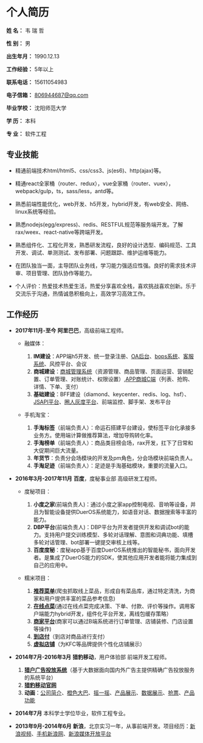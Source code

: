 
# **个人简历**

**姓    名：**  韦 瑞 哲

**性    别：**  男

**出生年月：**  1990.12.13

**工作经验：**  5年以上

**联系电话：**  15611054983

**电子信箱：**  806944687@qq.com

**毕业学校：**  沈阳师范大学

**学    历：**  本科

**专    业：**  软件工程

## **专业技能**

- 精通前端技术html/html5、css/css3、js(es6)、http(ajax)等。

- 精通react全家桶（router、redux），vue全家桶（router、vuex），webpack/gulp，ts，sass/less，antd等。

- 熟悉前端性能优化，web开发、h5开发，hybrid开发，有web安全、网络、linux系统等经验。

- 熟悉nodejs(egg/express)、redis、RESTFUL规范等服务端开发。了解rax/weex、react-native等跨端开发。

- 熟悉组件化、工程化开发，熟悉研发流程，良好的设计选型、编码规范、工具开发、调试、单测测试、发布部署、问题跟踪、维护运维等能力。

- 在团队独当一面，主导团队业务线，学习能力强适应性强。良好的需求技术评审、项目管理、团队协作等能力。

- 个人评价：热爱技术热爱生活，热爱分享喜欢全栈，喜欢挑战喜欢创新。乐于交流乐于沟通，热情诚恳积极向上，高效学习高效工作。

## **工作经历**

- **2017年11月-至今** **阿里巴巴**，高级前端工程师。

  * 融媒体：
    1. **IM建设**：APP端h5开发、统一登录注册、[OA后台](https://study.xuexi.cn/partyoa/index.html)、[bops系统](https://bops-ui.xuexi.cn/)、[客服系统](https://bmp.xuexi.cn/)、风控平台、会议
    2. **商城建设**：[商城管理系统](https://shangcheng.xuexi.cn/bmall/index.html)（资源管理、商品管理、页面运营、营销配置、订单管理、对账统计、权限设置）,[APP商城C端](https://mall.xuexi.cn/index.html)（列表、抢购、详情、下单、支付）
    3. **基础建设**：BFF建设（diamond、keycenter、redis、log、hsf）、[JSAPI平台](https://jsapi-pre.xxptcs.com/)、[圈人灰度平台](https://work.xuexi.cn/index)、前端监控、脚手架、发布平台
      
  * 手机淘宝：
    1. **手淘标签**（前端负责人）：命运石搭建平台建设，使标签平台化承接多业务方。使用端计算做推荐算法，增加导购转化率。
    2. **手淘榜单**（前端负责人）：商品类目榜会场，rax开发，扛下了日常和大促期间巨大流量。
    3. **年货节**：负责分会场模块的开发及pm角色，分会场模块前端负责人。
    4. **手淘足迹**（前端负责人）：足迹是手淘基础模块，重要的流量入口。
  
- **2016年3月-2017年11月** **百度**，度秘事业部 高级研发工程师。

  * 度秘项目：
    1. **小度之家**(前端负责人)：通过小度之家app控制电视、音响等设备，并且为智能设备提供DuerOS系统能力，如语音对话、数据搜索等丰富的能力。
    2. **DBP平台**(前端负责人)：DBP平台为开发者提供开发和调试bot的能力。支持用户提交训练模型、多轮对话理解、意图和词典功能、填槽多轮对话管理、bot部署一键提交审核上线等。
    3. **百度度秘**：度秘app基于百度DuerOS系统推出的智能秘书，面向开发者。是集成了DuerOS能力的SDK，使其他应用开发者能将能力集成到自己的应用中。

  * 糯米项目：
    1. **[推荐菜单](bainuo://component?compid=t10recommend&comppage=list&merchantId=1685873)**(爬虫抓取线上菜品，形成自有菜品库，通过特定清洗，为商家和用户提供丰富的菜品参考信息)
    2. **[在线点菜](https://t10ocs.nuomi.com/diancaiui/wap/dishlist?merchant_id=32074308)**(通过在线点菜完成决策、下单、付款、评价等操作。调用客户端能力hybrid开发，组件化平台开发，离线包缓存策略）
    3. **[商家平台](https://mct.y.nuomi.com/index?page=true)**(商家可以通过B端系统进行订单管理、店铺装修、门店设置等操作)
    4. **[到店付](https://t10sc.nuomi.com/paynow/wap/order?goods_type=1018&merchant_id=1378266)**（到店对商品进行支付）
    5. **[虚拟店铺](bainuo://component?compid=t10brands&comppage=brands)**（为KFC等品牌提供个性化店铺展示）

- **2014年7月-2016年3月** **猎豹移动**，用户体验部 前端开发工程师。
    1. **[猎户广告投放系统](https://ori.cmcm.com/)**（基于大数据面向国内外广告主提供精确广告投放服务的系统平台）
    2. **[猎豹移动官网](https://www.cmcm.com/)**
    3. **动画**：[公司简介](http://cn.cmcm.com/activity/introduction)、[橙色大巴](http://api.liebao.cn/market/bus2015)、[摇一摇](http://cn.cmcm.com/activity/cm-shake)、[产品展示](http://cn.cmcm.com/activity/cm-save-space-201503)、[数据展示](http://cn.cmcm.com/activity/financial-results/2014-q4)、[抢票](http://cn.cmcm.com/activity/qp201412)、[产品功能](http://cn.cmcm.com/activity/cm-qlpd)

- **2014年7月** 本科学士学位毕业，软件工程专业。

- **2013年9月-2014年6月** **新浪**，北京实习一年，从事前端开发。项目经历：[新浪视频](http://video.sina.com.cn)、[手机新浪网](http://3g.sina.com.cn/?vt=4)、[新浪媒体开放平台](http://mp.sina.com.cn)
